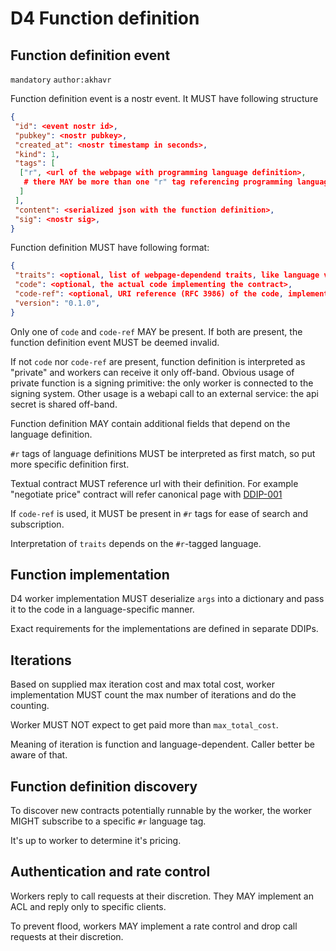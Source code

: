 D4 Function definition
====================

Function definition event
--------------------

`mandatory` `author:akhavr`

Function definition event is a nostr event.  It MUST have following
structure

```json
{
 "id": <event nostr id>,
 "pubkey": <nostr pubkey>,
 "created_at": <nostr timestamp in seconds>,
 "kind": 1,
 "tags": [
  ["r", <url of the webpage with programming language definition>,
   # there MAY be more than one "r" tag referencing programming language
  ]
 ],
 "content": <serialized json with the function definition>,
 "sig": <nostr sig>,
}
```

Function definition MUST have following format:

```json
{
 "traits": <optional, list of webpage-dependend traits, like language version>,
 "code": <optional, the actual code implementing the contract>,
 "code-ref": <optional, URI reference (RFC 3986) of the code, implementing the contract>,
 "version": "0.1.0",
}
```

Only one of `code` and `code-ref` MAY be present.  If both are
present, the function definition event MUST be deemed invalid.

If not `code` nor `code-ref` are present, function definition is
interpreted as "private" and workers can receive it only off-band.
Obvious usage of private function is a signing primitive: the only
worker is connected to the signing system.  Other usage is a webapi
call to an external service: the api secret is shared off-band.

Function definition MAY contain additional fields that depend on the
language definition.

`#r` tags of language definitions MUST be interpreted as first match,
so put more specific definition first.

Textual contract MUST reference url with their definition.  For
example "negotiate price" contract will refer canonical page with
[DDIP-001](./ddip-001.md)

If `code-ref` is used, it MUST be present in `#r` tags for ease of
search and subscription.

Interpretation of `traits` depends on the `#r`-tagged language.

## Function implementation

D4 worker implementation MUST deserialize `args` into a dictionary and
pass it to the code in a language-specific manner.

Exact requirements for the implementations are defined in separate DDIPs.

## Iterations

Based on supplied max iteration cost and max total cost, worker
implementation MUST count the max number of iterations and do the
counting.

Worker MUST NOT expect to get paid more than `max_total_cost`.

Meaning of iteration is function and language-dependent.  Caller
better be aware of that.

## Function definition discovery

To discover new contracts potentially runnable by the worker, the
worker MIGHT subscribe to a specific `#r` language tag.

It's up to worker to determine it's pricing.

## Authentication and rate control

Workers reply to call requests at their discretion.  They MAY
implement an ACL and reply only to specific clients.

To prevent flood, workers MAY implement a rate control and drop call
requests at their discretion.
